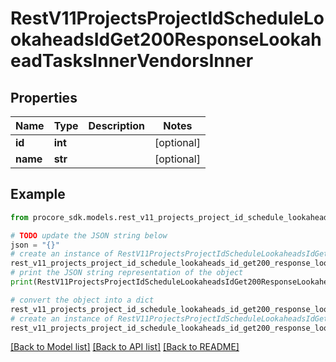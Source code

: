 # RestV11ProjectsProjectIdScheduleLookaheadsIdGet200ResponseLookaheadTasksInnerVendorsInner


## Properties

Name | Type | Description | Notes
------------ | ------------- | ------------- | -------------
**id** | **int** |  | [optional] 
**name** | **str** |  | [optional] 

## Example

```python
from procore_sdk.models.rest_v11_projects_project_id_schedule_lookaheads_id_get200_response_lookahead_tasks_inner_vendors_inner import RestV11ProjectsProjectIdScheduleLookaheadsIdGet200ResponseLookaheadTasksInnerVendorsInner

# TODO update the JSON string below
json = "{}"
# create an instance of RestV11ProjectsProjectIdScheduleLookaheadsIdGet200ResponseLookaheadTasksInnerVendorsInner from a JSON string
rest_v11_projects_project_id_schedule_lookaheads_id_get200_response_lookahead_tasks_inner_vendors_inner_instance = RestV11ProjectsProjectIdScheduleLookaheadsIdGet200ResponseLookaheadTasksInnerVendorsInner.from_json(json)
# print the JSON string representation of the object
print(RestV11ProjectsProjectIdScheduleLookaheadsIdGet200ResponseLookaheadTasksInnerVendorsInner.to_json())

# convert the object into a dict
rest_v11_projects_project_id_schedule_lookaheads_id_get200_response_lookahead_tasks_inner_vendors_inner_dict = rest_v11_projects_project_id_schedule_lookaheads_id_get200_response_lookahead_tasks_inner_vendors_inner_instance.to_dict()
# create an instance of RestV11ProjectsProjectIdScheduleLookaheadsIdGet200ResponseLookaheadTasksInnerVendorsInner from a dict
rest_v11_projects_project_id_schedule_lookaheads_id_get200_response_lookahead_tasks_inner_vendors_inner_from_dict = RestV11ProjectsProjectIdScheduleLookaheadsIdGet200ResponseLookaheadTasksInnerVendorsInner.from_dict(rest_v11_projects_project_id_schedule_lookaheads_id_get200_response_lookahead_tasks_inner_vendors_inner_dict)
```
[[Back to Model list]](../README.md#documentation-for-models) [[Back to API list]](../README.md#documentation-for-api-endpoints) [[Back to README]](../README.md)


